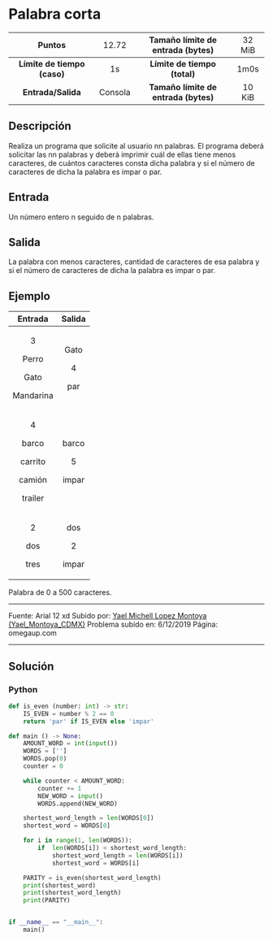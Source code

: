 # Palabra corta

|           Puntos          |<span style="font-weight: normal;">12.72</span>|  Tamaño límite de entrada (bytes)  |<span style="font-weight: normal;">32 MiB</span>|
|      :------------:       |               :------------:                  |           :------------:           | :------------: |
|**Límite de tiempo (caso)**|                     1s                        |    **Límite de tiempo (total)**    |      1m0s      |
|     **Entrada/Salida**    |                  Consola                      |**Tamaño límite de entrada (bytes)**|     10 KiB     |


## Descripción
Realiza un programa que solicite al usuario nn palabras. El programa deberá solicitar las nn palabras y deberá imprimir cuál de ellas tiene menos caracteres, de cuántos caracteres consta dicha palabra y si el número de caracteres de dicha la palabra es impar o par.

## Entrada
Un número entero n seguido de n palabras.

## Salida
La palabra con menos caracteres, cantidad de caracteres de esa palabra y si el número de caracteres de dicha la palabra es impar o par.

## Ejemplo
<table style="text-align: center;" >
    <thead>
        <tr>
            <th>Entrada</th>
            <th>Salida</th>
        </tr>
    </thead>
    <tbody>
        <tr>
            <td>
                <p>3</p>
                <p>Perro</p>
                <p>Gato</p>
                <p>Mandarina</p>
            </td>
            <td>
                <p>Gato</p>
                <p>4</p>
                <p>par</p>
            </td>
        </tr>
        <tr>
            <td>
                <p>4</p>
                <p>barco</p>
                <p>carrito</p>
                <p>camión</p>
                <p>trailer</p>
            </td>
            <td>
                <p>barco</p>
                <p>5</p>
                <p>impar</p>
            </td>
        </tr>
        <tr>
            <td>
                <p>2</p>
                <p>dos</p>
                <p>tres</p>
            </td>
            <td>
                <p>dos</p>
                <p>2</p>
                <p>impar</p>
            </td>
        </tr>
    </tbody>
</table>
Palabra de 0 a 500 caracteres.

------------

Fuente: Arial 12 xd
Subido por: [Yael Michell Lopez Montoya (Yael_Montoya_CDMX)](https://omegaup.com/profile/Yael_Montoya_CDMX/ "Yael Michell Lopez Montoya (Yael_Montoya_CDMX)")
Problema subido en: 6/12/2019
Página: omegaup.com

------------

## Solución
### Python
```py
def is_even (number: int) -> str:
    IS_EVEN = number % 2 == 0
    return 'par' if IS_EVEN else 'impar'

def main () -> None:
    AMOUNT_WORD = int(input())
    WORDS = ['']
    WORDS.pop(0)
    counter = 0

    while counter < AMOUNT_WORD:
        counter += 1
        NEW_WORD = input()
        WORDS.append(NEW_WORD)

    shortest_word_length = len(WORDS[0])
    shortest_word = WORDS[0]

    for i in range(1, len(WORDS)):
        if  len(WORDS[i]) < shortest_word_length:
            shortest_word_length = len(WORDS[i])
            shortest_word = WORDS[i]

    PARITY = is_even(shortest_word_length)
    print(shortest_word)
    print(shortest_word_length)
    print(PARITY)


if __name__ == "__main__":
    main()
```